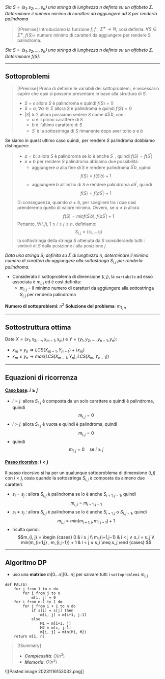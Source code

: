 *Sia $S = ⟨s_1, s_2, . . . , s_n⟩$ una stringa di lunghezza $n$ definta su un alfabeto $Σ$. Determinare il numero minimo di caratteri da aggiungere ad $S$ per renderla palindroma*

>[!Premise]
>Introduciamo la funzione $f, f : Σ^∗ → N$, così definita: 
>$∀S ∈ Σ^∗ , f(S) =$ numero minimo di caratteri da aggiungere per rendere S palindroma.

*Sia $S = ⟨s_1, s_2, . . . , s_n⟩$ una stringa di lunghezza n definta su un alfabeto $Σ$. Determinare $f(S).$*

---
## Sottoproblemi

>[!Premise]
>Prima di definire le variabili dei sottoproblemi, è necessario capire che casi si possono presentare in base alla struttura di $S$.
>- $S = ϵ$ allora $S$ è palindroma e quindi $f(S) = 0$ 
>- $S = a$, $∀a ∈ Σ$ allora $S$ è palindroma e quindi $f(S) = 0$ 
>- $|S| ≥ 2$ allora possiamo vedere $S$ come $aS^′b$, con: 
>	- $a$ è il primo carattere di S 
>	- $b$ è l’ultimo carattere di S
>	- $S^′$ è la sottostringa di $S$ rimanente dopo aver tolto $a$ e $b$
>
Se siamo in quest ultimo caso quindi, per rendere $S$ palindroma dobbiamo distinguere:
>- $a = b$: allora $S$ è palindroma se lo è anche $S^′$ , quindi $f(S) = f(S^′)$ 
>- $a \neq b$ per rendere $S$ palindroma abbiamo due possibilità: 
>	- aggiungere $a$ alla fine di $S$ e rendere palindroma $S^′b$, quindi $$f(S) = f(S^′ b) + 1$$
>	- aggiungere $b$ all’inizio di $S$ e rendere palindroma $aS^′$, quindi $$f(S) = f(aS^′) + 1$$
>
>Di conseguenza, quando $a \neq b$, per scegliere tra i due casi prenderemo quello di valore minimo. Ovvero, se $a\neq b$ allora $$f(S) = min{f(S^′b), f(aS^′)} + 1$$
>Pertanto, $∀(i, j), 1 ≤ i ≤ j ≤ n$, definiamo: $$S_{i,j} = ⟨s_i , . . . s_j⟩$$la sottostringa della stringa $S$ ottenuta da $S$ considerando tutti i simboli di $S$ dalla posizione $i$ alla posizione $j$.

*Data una stringa $S$, definita su $Σ$ di lunghezza $n$, determinare il minimo numero di caratteri da aggiungere alla sottostringa $S_{i,j}$ per renderla palindroma.*

- Considerato il sottoproblema di dimensione $(i, j)$, la `variabile` ad esso associata è $m_{i,j}$ ed è così definita:
	- $m_{i,j}$ = il minimo numero di caratteri da aggiungere alla sottostringa $S_{i,j}$ per renderla palindroma

**Numero di sottoproblemi**: $n^2$
**Soluzione del problema**: $m_{1, n}$

---
## Sottostruttura ottima

Date $X=⟨x_1, x_2, …, x_{m-1}, x_m⟩$ e $Y=⟨y_1, y_2, …, y_{n-1}, y_n⟩$:

- $x_m = y_n \Rightarrow LCS(X_{m-1}, Y_{n-1}) + ⟨x_m⟩$
- $x_m \neq y_n \Rightarrow max(LCS(X_{m-1}, Y_{n}), LCS(X_{m}, Y_{n-1}))$ 

---
## Equazioni di ricorrenza
#### <u>**Caso base**</u>: $i ≥ j$
- $i = j$: allora $S_{i,j}$ è composta da un solo carattere e quindi è palindroma, quindi $$m_{i,j} = 0$$
- $i > j$: allora $S_{i,j}$ è vuota e quindi è palindroma, quindi $$m_{i,j} = 0$$
- quindi $$m_{i,j} = 0 \quad\text{se } i\geq j$$
#### <u>**Passo ricorsivo**</u>: $i < j$
Il passo ricorsivo si ha per un qualunque sottoproblema di dimensione $(i, j)$ con $i < j$, ossia quando la sottostringa $S_{i,j}$ è composta da almeno due caratteri.
- $s_i = s_j$ : allora $S_{i,j}$ è palindroma se lo è anche $S_{i+1,j−1}$, quindi $$m_{i,j} = m_{i+1,j−1}$$
- $s_i \neq s_j$ : allora $S_{i,j}$ è palindroma se lo è anche $S_{i+1,j}$ o $S_{i,j−1}$, quindi $$m_{i,j} = min(m_{i+1,j} , m_{i,j−1}) + 1$$
- risulta quindi:
$$m_{i, j} = 
\begin {cases} 
0 & i ≥ j \\
m_{i+1,j−1} & i < j ∧ s_i = s_j \\
min(m_{i+1,j} , m_{i,j−1}) + 1 & i < j ∧ s_i \neq s_j
\end {cases}
$$

---
## Algoritmo DP

- uso una **matrice** $m[0...n][0...n]$ per salvare tutti i `sottoproblemi` $m_{i, j}$

``` Pseudocodice TI:"PAL" "FOLD"
def PAL(S) 
	for j from 1 to n do
		for i from j to n
			m[i, j] = 0
	for i from n-1 to 1 do
		for j from i + 1 to n do
			if s[i] = s[j] then
				m[i, j] = m[i+1, j-1]
			else
				M1 = m[i+1, j]
				M2 = m[i, j-1]
				m[i, j] = min(M1, M2)
	return m[1, n]
```

> [!Summary]
> - ***Complessità***: $O(n^2)$
> - ***Memoria***: $O(n^2)$

![[Pasted image 20231116153032.png]]